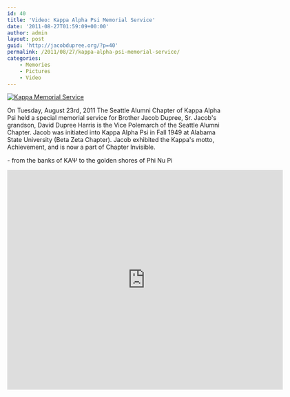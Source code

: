 ```yaml
---
id: 40
title: 'Video: Kappa Alpha Psi Memorial Service'
date: '2011-08-27T01:59:09+00:00'
author: admin
layout: post
guid: 'http://jacobdupree.org/?p=40'
permalink: /2011/08/27/kappa-alpha-psi-memorial-service/
categories:
    - Memories
    - Pictures
    - Video
---
```


[![](http://jacobdupree.org/wp-content/uploads/2011/08/IMG_1096-1024x801.jpg "Kappa Memorial Service")](http://jacobdupree.org/wp-content/uploads/2011/08/IMG_1096.jpg)

On Tuesday, August 23rd, 2011 The Seattle Alumni Chapter of Kappa Alpha Psi held a special memorial service for Brother Jacob Dupree, Sr. Jacob's grandson, David Dupree Harris is the Vice Polemarch of the Seattle Alumni Chapter. Jacob was initiated into Kappa Alpha Psi in Fall 1949 at Alabama State University (Beta Zeta Chapter). Jacob exhibited the Kappa's motto, Achievement, and is now a part of Chapter Invisible.

\- from the banks of KAΨ to the golden shores of Phi Nu Pi

 <iframe frameborder="0" height="510" src="https://www.youtube.com/embed/4NvyPg-4xCM" width="640"></iframe>
